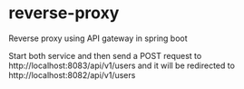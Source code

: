 # reverse-proxy
Reverse proxy using API gateway in spring boot

Start both service and then send a POST request to http://localhost:8083/api/v1/users and it will be redirected to http://localhost:8082/api/v1/users

